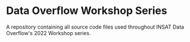 # Data Overflow Workshop Series
A repository containing all source code files used throughout INSAT Data Overflow's 2022 Workshop series.
